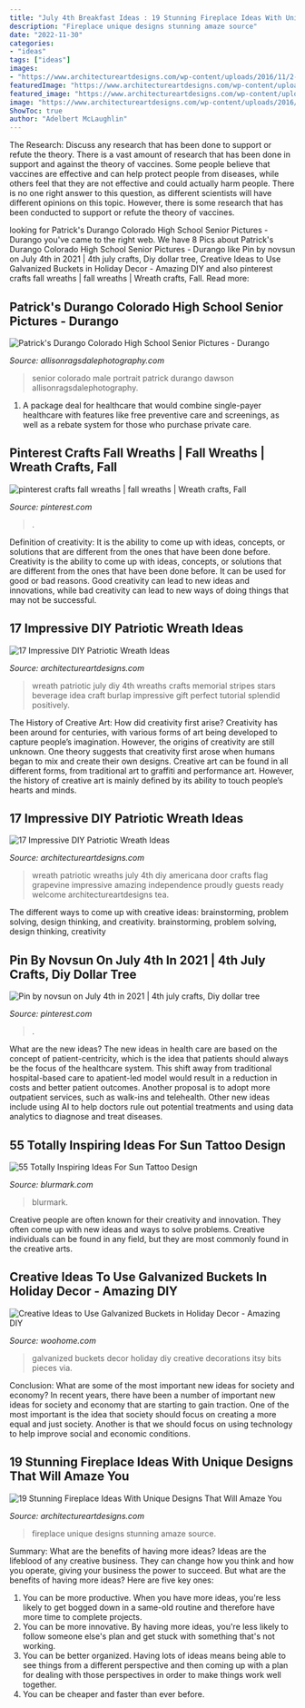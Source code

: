 ```yaml
---
title: "July 4th Breakfast Ideas : 19 Stunning Fireplace Ideas With Unique Designs That Will Amaze You"
description: "Fireplace unique designs stunning amaze source"
date: "2022-11-30"
categories:
- "ideas"
tags: ["ideas"]
images:
- "https://www.architectureartdesigns.com/wp-content/uploads/2016/11/2-42-630x839.jpg"
featuredImage: "https://www.architectureartdesigns.com/wp-content/uploads/2016/11/2-42-630x839.jpg"
featured_image: "https://www.architectureartdesigns.com/wp-content/uploads/2016/11/2-42-630x839.jpg"
image: "https://www.architectureartdesigns.com/wp-content/uploads/2016/11/2-42-630x839.jpg"
ShowToc: true
author: "Adelbert McLaughlin"
---
```



The Research: Discuss any research that has been done to support or refute the theory.
There is a vast amount of research that has been done in support and against the theory of vaccines. Some people believe that vaccines are effective and can help protect people from diseases, while others feel that they are not effective and could actually harm people. There is no one right answer to this question, as different scientists will have different opinions on this topic. However, there is some research that has been conducted to support or refute the theory of vaccines.

	

		
looking for Patrick&#039;s Durango Colorado High School Senior Pictures - Durango you've came to the right web. We have 8 Pics about Patrick&#039;s Durango Colorado High School Senior Pictures - Durango like Pin by novsun on July 4th in 2021 | 4th july crafts, Diy dollar tree, Creative Ideas to Use Galvanized Buckets in Holiday Decor - Amazing DIY and also pinterest crafts fall wreaths | fall wreaths | Wreath crafts, Fall. Read more:
		
    
## Patrick&#039;s Durango Colorado High School Senior Pictures - Durango

<img loading=lazy src="https://allisonragsdalephotography.com/wp-content/uploads/2015/01/DSC9770-681x1024.jpg" onerror="this.onerror=null;this.src='https://tse3.mm.bing.net/th?id=OIP.quMwx2FUIGTE71GGonhrCgHaLI&amp;pid=15.1';" alt="Patrick&#039;s Durango Colorado High School Senior Pictures - Durango">

_Source: allisonragsdalephotography.com_

>senior colorado male portrait patrick durango dawson allisonragsdalephotography. 

	

1) A package deal for healthcare that would combine single-payer healthcare with features like free preventive care and screenings, as well as a rebate system for those who purchase private care.

    
## Pinterest Crafts Fall Wreaths | Fall Wreaths | Wreath Crafts, Fall

<img loading=lazy src="https://i.pinimg.com/736x/99/29/f6/9929f60bb6a09f2406d5d130d96ae915--pinterest-crafts-wreath-fall.jpg" onerror="this.onerror=null;this.src='https://tse4.mm.bing.net/th?id=OIP.Qmi109GLExJYULlDOP4xyQHaJ3&amp;pid=15.1';" alt="pinterest crafts fall wreaths | fall wreaths | Wreath crafts, Fall">

_Source: pinterest.com_

>. 

	

Definition of creativity: It is the ability to come up with ideas, concepts, or solutions that are different from the ones that have been done before.
Creativity is the ability to come up with ideas, concepts, or solutions that are different from the ones that have been done before. It can be used for good or bad reasons. Good creativity can lead to new ideas and innovations, while bad creativity can lead to new ways of doing things that may not be successful.

    
## 17 Impressive DIY Patriotic Wreath Ideas

<img loading=lazy src="https://www.architectureartdesigns.com/wp-content/uploads/2015/06/223-630x882.jpg" onerror="this.onerror=null;this.src='https://tse1.mm.bing.net/th?id=OIP.t_mQ3qzgBIdzP7A_enkflQHaKX&amp;pid=15.1';" alt="17 Impressive DIY Patriotic Wreath Ideas">

_Source: architectureartdesigns.com_

>wreath patriotic july diy 4th wreaths crafts memorial stripes stars beverage idea craft burlap impressive gift perfect tutorial splendid positively. 

	

The History of Creative Art: How did creativity first arise?
Creativity has been around for centuries, with various forms of art being developed to capture people’s imagination. However, the origins of creativity are still unknown. One theory suggests that creativity first arose when humans began to mix and create their own designs. Creative art can be found in all different forms, from traditional art to graffiti and performance art. However, the history of creative art is mainly defined by its ability to touch people’s hearts and minds.

    
## 17 Impressive DIY Patriotic Wreath Ideas

<img loading=lazy src="https://www.architectureartdesigns.com/wp-content/uploads/2015/06/1222-630x791.jpg" onerror="this.onerror=null;this.src='https://tse1.mm.bing.net/th?id=OIP.97l7F2TqREJvamN36PXzIgHaJT&amp;pid=15.1';" alt="17 Impressive DIY Patriotic Wreath Ideas">

_Source: architectureartdesigns.com_

>wreath patriotic wreaths july 4th diy americana door crafts flag grapevine impressive amazing independence proudly guests ready welcome architectureartdesigns tea. 

	

The different ways to come up with creative ideas: brainstorming, problem solving, design thinking, and creativity.
brainstorming, problem solving, design thinking, creativity

    
## Pin By Novsun On July 4th In 2021 | 4th July Crafts, Diy Dollar Tree

<img loading=lazy src="https://i.pinimg.com/736x/20/33/23/203323a82db5739fc7a6bb4f1f52cdd0.jpg" onerror="this.onerror=null;this.src='https://tse1.mm.bing.net/th?id=OIP.7RvH6LFR0poD17-Vkhc3BQHaJ3&amp;pid=15.1';" alt="Pin by novsun on July 4th in 2021 | 4th july crafts, Diy dollar tree">

_Source: pinterest.com_

>. 

	

What are the new ideas?
The new ideas in health care are based on the concept of patient-centricity, which is the idea that patients should always be the focus of the healthcare system. This shift away from traditional hospital-based care to apatient-led model would result in a reduction in costs and better patient outcomes. Another proposal is to adopt more outpatient services, such as walk-ins and telehealth. Other new ideas include using AI to help doctors rule out potential treatments and using data analytics to diagnose and treat diseases.

    
## 55 Totally Inspiring Ideas For Sun Tattoo Design

<img loading=lazy src="https://www.blurmark.com/wp-content/uploads/2017/04/Colored-Sun-Feminine-Tattoo-On-Back-768x769.jpg" onerror="this.onerror=null;this.src='https://tse1.mm.bing.net/th?id=OIP.4QulCKUOjgTWCM6buQfAmQHaHa&amp;pid=15.1';" alt="55 Totally Inspiring Ideas For Sun Tattoo Design">

_Source: blurmark.com_

>blurmark. 

	

Creative people are often known for their creativity and innovation. They often come up with new ideas and ways to solve problems. Creative individuals can be found in any field, but they are most commonly found in the creative arts.

    
## Creative Ideas To Use Galvanized Buckets In Holiday Decor - Amazing DIY

<img loading=lazy src="https://www.woohome.com/wp-content/uploads/2017/10/repurpose-galvanized-buckets-as-holiday-decorations-13.jpg" onerror="this.onerror=null;this.src='https://tse1.mm.bing.net/th?id=OIP.eB1CZ-ghwr_Lnpg970j5lgHaRO&amp;pid=15.1';" alt="Creative Ideas to Use Galvanized Buckets in Holiday Decor - Amazing DIY">

_Source: woohome.com_

>galvanized buckets decor holiday diy creative decorations itsy bits pieces via. 

	

Conclusion: What are some of the most important new ideas for society and economy?
In recent years, there have been a number of important new ideas for society and economy that are starting to gain traction. One of the most important is the idea that society should focus on creating a more equal and just society. Another is that we should focus on using technology to help improve social and economic conditions.

    
## 19 Stunning Fireplace Ideas With Unique Designs That Will Amaze You

<img loading=lazy src="https://www.architectureartdesigns.com/wp-content/uploads/2016/11/2-42-630x839.jpg" onerror="this.onerror=null;this.src='https://tse4.mm.bing.net/th?id=OIP.fABxq1RCx7_fSanRNOa8lQHaJ3&amp;pid=15.1';" alt="19 Stunning Fireplace Ideas With Unique Designs That Will Amaze You">

_Source: architectureartdesigns.com_

>fireplace unique designs stunning amaze source. 

	

Summary: What are the benefits of having more ideas?
Ideas are the lifeblood of any creative business. They can change how you think and how you operate, giving your business the power to succeed. But what are the benefits of having more ideas? Here are five key ones:
1. You can be more productive. When you have more ideas, you're less likely to get bogged down in a same-old routine and therefore have more time to complete projects.
2. You can be more innovative. By having more ideas, you're less likely to follow someone else's plan and get stuck with something that's not working.
3. You can be better organized. Having lots of ideas means being able to see things from a different perspective and then coming up with a plan for dealing with those perspectives in order to make things work well together.
4. You can be cheaper and faster than ever before.

